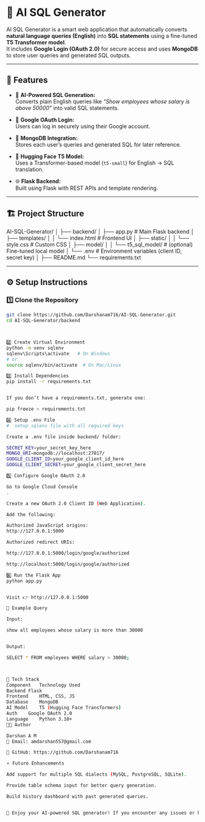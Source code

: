 # 🤖 AI SQL Generator

AI SQL Generator is a smart web application that automatically converts **natural language queries (English)** into **SQL statements** using a fine-tuned **T5 Transformer model**.  
It includes **Google Login (OAuth 2.0)** for secure access and uses **MongoDB** to store user queries and generated SQL outputs.

---

## 🚀 Features

- 🧩 **AI-Powered SQL Generation:**  
  Converts plain English queries like *“Show employees whose salary is above 50000”* into valid SQL statements.

- 🔐 **Google OAuth Login:**  
  Users can log in securely using their Google account.

- 💾 **MongoDB Integration:**  
  Stores each user’s queries and generated SQL for later reference.

- 🧠 **Hugging Face T5 Model:**  
  Uses a Transformer-based model (`t5-small`) for English → SQL translation.

- 🌐 **Flask Backend:**  
  Built using Flask with REST APIs and template rendering.

---

## 🏗️ Project Structure

AI-SQL-Generator/
│
├── backend/
│ ├── app.py # Main Flask backend
│ ├── templates/
│ │ └── index.html # Frontend UI
│ ├── static/
│ │ └── style.css # Custom CSS
│ ├── model/
│ │ └── t5_sql_model/ # (optional) Fine-tuned local model
│ └── .env # Environment variables (client ID, secret key)
│
├── README.md
└── requirements.txt









---

## ⚙️ Setup Instructions

### 1️⃣ Clone the Repository

```bash
git clone https://github.com/Darshanam716/AI-SQL-Generator.git
cd AI-SQL-Generator/backend



2️⃣ Create Virtual Environment
python -m venv sqlenv
sqlenv\Scripts\activate   # On Windows
# or
source sqlenv/bin/activate  # On Mac/Linux

3️⃣ Install Dependencies
pip install -r requirements.txt


If you don’t have a requirements.txt, generate one:

pip freeze > requirements.txt

4️⃣ Setup .env File
#  setup sqlenv file with all required keys

Create a .env file inside backend/ folder:

SECRET_KEY=your_secret_key_here
MONGO_URI=mongodb://localhost:27017/
GOOGLE_CLIENT_ID=your_google_client_id_here
GOOGLE_CLIENT_SECRET=your_google_client_secret_here

5️⃣ Configure Google OAuth 2.0

Go to Google Cloud Console
.

Create a new OAuth 2.0 Client ID (Web Application).

Add the following:

Authorized JavaScript origins:
http://127.0.0.1:5000

Authorized redirect URIs:

http://127.0.0.1:5000/login/google/authorized

http://localhost:5000/login/google/authorized

6️⃣ Run the Flask App
python app.py


Visit 👉 http://127.0.0.1:5000

🧪 Example Query

Input:

show all employees whose salary is more than 30000


Output:

SELECT * FROM employees WHERE salary > 30000;



🧰 Tech Stack
Component	Technology Used
Backend	Flask
Frontend	HTML, CSS, JS
Database	MongoDB
AI Model	T5 (Hugging Face Transformers)
Auth	Google OAuth 2.0
Language	Python 3.10+
🧑‍💻 Author

Darshan A M
📧 Email: amdarshan557@gmail.com

💼 GitHub: https://github.com/Darshanam716

⭐ Future Enhancements

Add support for multiple SQL dialects (MySQL, PostgreSQL, SQLite).

Provide table schema input for better query generation.

Build history dashboard with past generated queries.


🎉 Enjoy your AI-powered SQL generator! If you encounter any issues or have suggestions, feel free to open an issue on this repository.